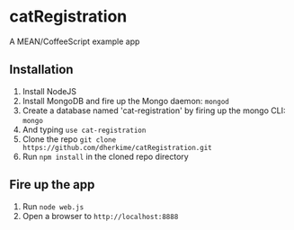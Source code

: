 # catRegistration
A MEAN/CoffeeScript example app

## Installation

1. Install NodeJS
2. Install MongoDB and fire up the Mongo daemon: `mongod`
3. Create a database named 'cat-registration' by firing up the mongo CLI: `mongo`
4. And typing `use cat-registration`
5. Clone the repo `git clone https://github.com/dherkime/catRegistration.git`
6. Run `npm install` in the cloned repo directory

## Fire up the app

1. Run `node web.js`
2. Open a browser to `http://localhost:8888`
